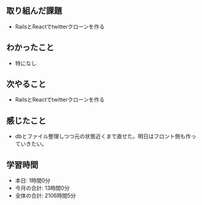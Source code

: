 ## 取り組んだ課題
- RailsとReactでtwitterクローンを作る
## わかったこと
- 特になし
## 次やること
- RailsとReactでtwitterクローンを作る
## 感じたこと
- dbとファイル整理しつつ元の状態近くまで直せた。明日はフロント側も作っていきたい。
## 学習時間
- 本日: 1時間0分
- 今月の合計: 13時間0分
- 全体の合計: 2106時間5分
